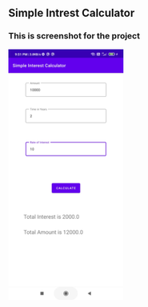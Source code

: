 ## Simple Intrest Calculator
<h3>This is screenshot for the project</h3>
<img src="https://github.com/00nkul/SimpleIntrestCalculator/blob/main/intrest_screenshot.jpg" alt="Your image title" height="500"/>

